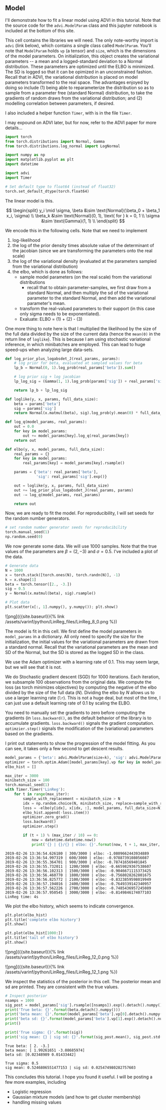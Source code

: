 
## Model

I'll demonstrate how to fit a linear model using ADVI in this tutorial. Note that
the source code for the `advi.ModelParam` class and this jupyter notebook is
included at the bottom of this site.


This cell contains the libraries we will need.
The only note-worthy import is `advi` (link below), which contains a single class called `ModelParam`.
You'll note that `ModelParam` holds `vp` (a tensor) and `size`, which is the dimensions of the model parameters.
On initialization, this object creates the variational parameters -- a mean and a logged-standard deviation to a
Normal distribution. These parameters are optimized until the ELBO is minimized. The SD is logged so that 
it can be opimized in an unconstrained fashion. Recall that in ADVI, the variational distribution is placed 
on model parameters transformed to the real space. The advantages enjoyed by doing so include (1) being able
to reparameterize the distribution so as to sample from a parameter free (standard Normal) distribution, 
to take the gradients of random draws from the variational distribution; and (2) modelling correlation
between parameters, if desired.

I also included a helper function `Timer`, with is in the file `Timer`.

I may expound on ADVI later, but for now, refer to the ADVI paper for more details...


```python
import torch
from torch.distributions import Normal, Gamma
from torch.distributions.log_normal import LogNormal

import numpy as np
import matplotlib.pyplot as plt
import datetime

import advi
import Timer

# Set default type to float64 (instead of float32)
torch.set_default_dtype(torch.float64)
```

The linear model is this.

$$
\begin{split}
y_i \mid \sigma, \beta &\sim \text{Normal}(\beta_0 + \beta_1 x_i, \sigma) \\
\beta_k &\sim \text{Normal}(0, 1), \text{ for } k = 0, 1 \\
\sigma &\sim \text{Gamma}(1, 1) \\
\end{split}
$$

We encode this in the following cells. Note that we need to implement

1. log-likelihood
3. the log of the prior density times absolute value of the determinant of the jacobian (since we are transforming the parameters onto the real scale)
2. the log of the variational density (evaluated at the parameters sampled from the variational distribution)
4. the elbo, which is done as follows:
    - sample model parameters (on the real scale) from the variational distributions
        - recall that to obtain parameter-samples, we first draw from a standard Normal, 
          and then multiply the sd of the variational parameter to the standard Normal, 
          and then add the variational parameter's mean.
    - transform the real-valued parameters to their support (in this case only sigma needs to be exponentiated).
    - Exaluate: ELBO = (1) + (2) - (3)

One more thing to note here is that I multiplied the likelihood by the size of the full data divided by the size of the current data (hence the `mean(0)` in the return line of `loglike`).
This is because I am using stochastic variational inference, in which minibatches are employed. This can lead to huge speed-ups when analyzing large data-sets.


```python
def log_prior_plus_logabsdet_J(real_params, params):
    # log prior for beta, evaluated at sampled values for beta
    lp_b = Normal(0, 1).log_prob(real_params['beta']).sum()

    # log prior sig + log jacobian
    lp_log_sig = (Gamma(1, 1).log_prob(params['sig']) + real_params['sig']).sum()

    return lp_b + lp_log_sig

def loglike(y, x, params, full_data_size):
    beta = params['beta']
    sig = params['sig']
    return Normal(x.matmul(beta), sig).log_prob(y).mean(0) * full_data_size

def log_q(model_params, real_params):
    out = 0.0
    for key in model_params:
        out += model_params[key].log_q(real_params[key])
    return out

def elbo(y, x, model_params, full_data_size):
    real_params = {}
    for key in model_params:
        real_params[key] = model_params[key].rsample()

    params = {'beta': real_params['beta'],
              'sig': real_params['sig'].exp()}

    out = loglike(y, x, params, full_data_size)
    out += log_prior_plus_logabsdet_J(real_params, params) 
    out -= log_q(model_params, real_params)

    return out
```

Now, we are ready to fit the model. For reproducibility, I will set seeds for the random number generators.


```python
# set random number generator seeds for reproducibility
torch.manual_seed(1)
np.random.seed(0)
```

We now generate some data. We will use 1000 samples. Note that the true values of the parameters are 
$\beta = (2, -3)$ and $\sigma = 0.5$. I've included a plot of the data.


```python
# Generate data
N = 1000
x = torch.stack([torch.ones(N), torch.randn(N)], -1)
k = x.shape[1]
beta = torch.tensor([2., -3.])
sig = 0.5
y = Normal(x.matmul(beta), sig).rsample()

# Plot data
plt.scatter(x[:, 1].numpy(), y.numpy()); plt.show()
```


![png]({{site.baseurl}}{% link /assets/varinf/python/LinReg_files/LinReg_8_0.png %})


The model is fit in this cell. We first define the model parameters in `model_params` in a dictionary.
All only need to specify the size for the initialization, the initial values for the variational parameters are drawn from a standard normal.
Recall that the variational parameters are the mean and SD of the Normal, but the SD is stored as the logged SD in the class.

We use the Adam optimizer with a learning rate of 0.1. This may seem large, but we will see that it is not.

We do Stochastic gradient descent (SGD) for 1000 iterations. Each iteration, we subsample 100 observations from the original data.
We compute the loss (as torch minimizes objectives) by computing the negative of the elbo divided by the size of the full data ($N$).
Dividing the elbo by $N$ allows us to use a larger learning rate (`lr`). This is not a huge deal, but most of the time, I can
just use a default learning rate of 0.1 by scaling the ELBO.

You need to manually set the gradients to zero before computing the gradients (in `loss.backward()`, as the default behavior 
of the library is to accumulate gradients. `loss.backward()` signals the gradient computation. `optimzier.step()` signals
the modification of the (variational) parameters based on the gradients.

I print out statements to show the progression of the model fitting. As you can see, it takes only a few second to get descent results.


```python
model_params = {'beta': advi.ModelParam(size=k), 'sig': advi.ModelParam(size=1)}
optimizer = torch.optim.Adam([model_params[key].vp for key in model_params], lr=.1)
elbo_hist = []

max_iter = 3000
minibatch_size = 100
torch.manual_seed(1)
with Timer.Timer('LinReg'):
    for t in range(max_iter):
        sample_with_replacement = minibatch_size > N
        idx = np.random.choice(N, minibatch_size, replace=sample_with_replacement)
        loss = -elbo(y[idx], x[idx, :], model_params, full_data_size=N) / N
        elbo_hist.append(-loss.item())
        optimizer.zero_grad()
        loss.backward()
        optimizer.step()

        if (t + 1) % (max_iter / 10) == 0:
            now = datetime.datetime.now()
            print('{} | {}/{} | elbo: {}'.format(now, t + 1, max_iter, elbo_hist[-1]))
```

    2019-02-26 13:36:54.626180 | 300/3000 | elbo: -1.0809662443934889
    2019-02-26 13:36:54.997319 | 600/3000 | elbo: -0.9788739108056087
    2019-02-26 13:36:55.364701 | 900/3000 | elbo: -0.787416569401845
    2019-02-26 13:36:55.732011 | 1200/3000 | elbo: -0.6659829367538607
    2019-02-26 13:36:56.102313 | 1500/3000 | elbo: -0.9046671115373425
    2019-02-26 13:36:56.460770 | 1800/3000 | elbo: -0.7568028262801675
    2019-02-26 13:36:56.825772 | 2100/3000 | elbo: -0.8323859598019949
    2019-02-26 13:36:57.194016 | 2400/3000 | elbo: -0.7649339142340957
    2019-02-26 13:36:57.562226 | 2700/3000 | elbo: -0.7485436957245089
    2019-02-26 13:36:57.950545 | 3000/3000 | elbo: -0.8149846174077103
    LinReg time: 4s


We plot the elbo history, which seems to indicate convergence.


```python
plt.plot(elbo_hist)
plt.title('complete elbo history')
plt.show()

plt.plot(elbo_hist[1000:])
plt.title('tail of elbo history')
plt.show()
```


![png]({{site.baseurl}}{% link /assets/varinf/python/LinReg_files/LinReg_12_0.png %})



![png]({{site.baseurl}}{% link /assets/varinf/python/LinReg_files/LinReg_12_1.png %})


We inspect the statistics of the posterior in this cell.
The posterior mean and sd are printed. They are consistent with the true values.



```python
# Inspect posterior
nsamps = 1000
sig_post = model_params['sig'].rsample([nsamps]).exp().detach().numpy()
print('True beta: {}'.format(beta.detach().numpy()))
print('beta mean: {}'.format(model_params['beta'].vp[0].detach().numpy()))
print('beta sd: {}'.format(model_params['beta'].vp[1].exp().detach().numpy()))
print()

print('True sigma: {}'.format(sig))
print('sig mean: {} | sig sd: {}'.format(sig_post.mean(), sig_post.std()))
```

    True beta: [ 2. -3.]
    beta mean: [ 1.99261651 -3.08685974]
    beta sd: [0.02348989 0.01433442]
    
    True sigma: 0.5
    sig mean: 0.5246806551477153 | sig sd: 0.025474980282757603


This concludes this tutorial. I hope you found it useful. I will be posting a few more examples, including

- Logistic regression
- Gaussian mixture models (and how to get cluster membership)
- handling missing values
